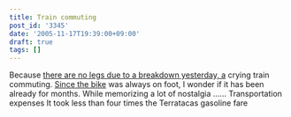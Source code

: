 ```yaml
---
title: Train commuting
post_id: '3345'
date: '2005-11-17T19:39:00+09:00'
draft: true
tags: []
---
```


Because [there are no legs due to a breakdown yesterday, a](https://danmaq.com/3344) crying train commuting. [Since the bike](https://danmaq.com/tag/yb-1) was always on foot, I wonder if it has been already for months. While memorizing a lot of nostalgia ...... Transportation expenses It took less than four times the Terratacas gasoline fare
